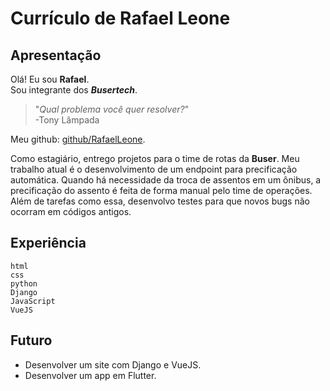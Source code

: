 # Currículo de Rafael Leone

## Apresentação

Olá!
Eu sou **Rafael**.  
Sou integrante dos ***Busertech***.  
> "*Qual problema você quer resolver?*"  
> -Tony Lâmpada

Meu github: [github/RafaelLeone](https://github.com/RafaelLeone).

Como estagiário, entrego projetos para o time de rotas da **Buser**.
Meu trabalho atual é o desenvolvimento de um endpoint para precificação automática. Quando há necessidade da troca de assentos em um ônibus, a precificação do assento é feita de forma manual pelo time de operações.
Além de tarefas como essa, desenvolvo testes para que novos bugs não ocorram em códigos antigos.

## Experiência

`html`  
`css`  
`python`  
`Django`  
`JavaScript`  
`VueJS`

## Futuro

- Desenvolver um site com Django e VueJS.  
- Desenvolver um app em Flutter.
